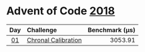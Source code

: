 # Advent of Code [2018](https://adventofcode.com/2018)

|      Day       | Challenge                                                  | Benchmark (µs) |
| :------------: | :--------------------------------------------------------- | -------------: |
| [01](./d01.rs) | [Chronal Calibration](https://adventofcode.com/2018/day/1) |        3053.91 |
